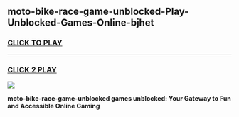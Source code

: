 
## moto-bike-race-game-unblocked-Play-Unblocked-Games-Online-bjhet
<h3>
<a href="https://premium76.site?title=moto-bike-race-game-unblocked&ref=25A">CLICK TO PLAY</a></h3>
<hr>

<h3>
<a href="https://premium76.site?title=moto-bike-race-game-unblocked&ref=25A">CLICK 2 PLAY</a>
  
</h3>

<a href="https://premium76.site?title=moto-bike-race-game-unblocked&ref=25A"><img src="https://clearcache.store/games.png"></a>


**moto-bike-race-game-unblocked games unblocked: Your Gateway to Fun and Accessible Online Gaming**
